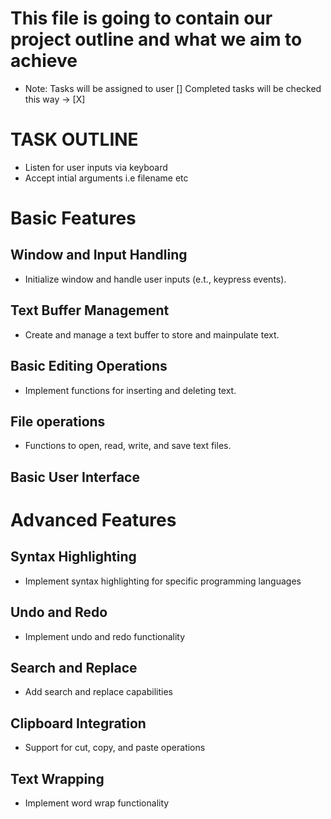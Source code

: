 # This file is going to contain our project outline and what we aim to achieve

 - Note: Tasks will be assigned to user
[] Completed tasks will be checked this way -> [X]

# TASK OUTLINE
- Listen for user inputs via keyboard
- Accept intial arguments i.e filename etc

# Basic Features

## Window and Input Handling
- Initialize window and handle user inputs (e.t., keypress events).
## Text Buffer Management
- Create and manage a text buffer to store and mainpulate text.
## Basic Editing Operations
- Implement functions for inserting and deleting text.
## File operations
- Functions to open, read, write, and save text files.
## Basic User Interface

# Advanced Features

## Syntax Highlighting
- Implement syntax highlighting for specific programming languages
## Undo and Redo
- Implement undo and redo functionality
## Search and Replace
- Add search and replace capabilities
## Clipboard Integration
- Support for cut, copy, and paste operations
## Text Wrapping
- Implement word wrap functionality
